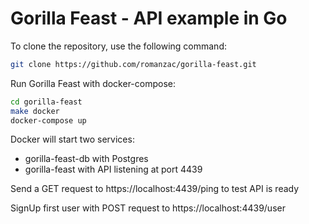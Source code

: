 # Gorilla Feast - API example in Go

To clone the repository, use the following command:

```sh
git clone https://github.com/romanzac/gorilla-feast.git
```

Run Gorilla Feast with docker-compose:

```sh
cd gorilla-feast
make docker
docker-compose up
```

Docker will start two services:
- gorilla-feast-db with Postgres
- gorilla-feast with API listening at port 4439

Send a GET request to https://localhost:4439/ping to test API is ready

SignUp first user with POST request to https://localhost:4439/user

